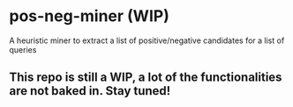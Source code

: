 # pos-neg-miner (WIP)
A heuristic miner to extract a list of positive/negative candidates for a list of queries

## This repo is still a WIP, a lot of the functionalities are not baked in. Stay tuned!
